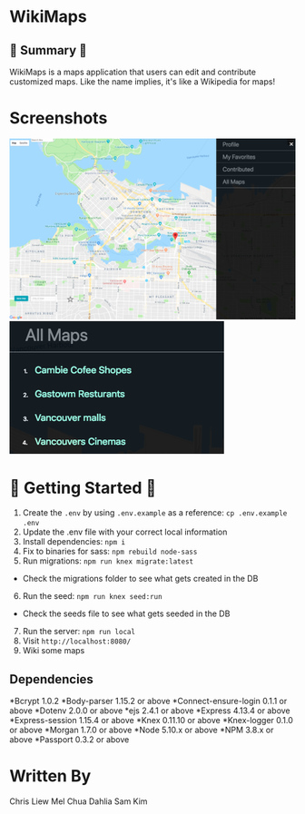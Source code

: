 # WikiMaps

## :round_pushpin: Summary :round_pushpin:

WikiMaps is a maps application that users can edit and contribute customized maps.  Like the name implies, it's like a Wikipedia for maps!  

# Screenshots
!["Main page"](https://github.com/chrisliew/wikimaps/blob/master/Untitled.png)
!["Map List"](https://github.com/chrisliew/wikimaps/blob/master/map-list.png)

# :round_pushpin: Getting Started :round_pushpin:

1. Create the `.env` by using `.env.example` as a reference: `cp .env.example .env`
2. Update the .env file with your correct local information
3. Install dependencies: `npm i`
4. Fix to binaries for sass: `npm rebuild node-sass`
5. Run migrations: `npm run knex migrate:latest`
  - Check the migrations folder to see what gets created in the DB
6. Run the seed: `npm run knex seed:run`
  - Check the seeds file to see what gets seeded in the DB
7. Run the server: `npm run local`
8. Visit `http://localhost:8080/`
9. Wiki some maps

## Dependencies

*Bcrypt 1.0.2
*Body-parser 1.15.2 or above
*Connect-ensure-login 0.1.1 or above
*Dotenv 2.0.0 or above
*ejs 2.4.1 or above
*Express 4.13.4 or above
*Express-session 1.15.4 or above
*Knex 0.11.10 or above
*Knex-logger 0.1.0 or above
*Morgan 1.7.0 or above
*Node 5.10.x or above
*NPM 3.8.x or above
*Passport 0.3.2 or above

# Written By
Chris Liew
Mel Chua
Dahlia
Sam Kim 
